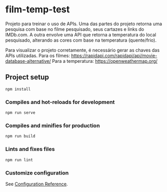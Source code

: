 # film-temp-test

Projeto para treinar o uso de APIs.
Uma das partes do projeto retorna uma pesquisa com base no filme pesquisado, seus cartazes e links do IMDb.com.
A outra envolve uma API que retorna a temperatura do local pesquisado, alterando as cores com base na temperatura (quente/frio).

Para visualizar o projeto corretamente, é necessário gerar as chaves das APIs utilizadas. 
Para os filmes: https://rapidapi.com/rapidapi/api/movie-database-alternative/
Para a temperatura: https://openweathermap.org/

## Project setup
```
npm install
```

### Compiles and hot-reloads for development
```
npm run serve
```

### Compiles and minifies for production
```
npm run build
```

### Lints and fixes files
```
npm run lint
```

### Customize configuration
See [Configuration Reference](https://cli.vuejs.org/config/).
